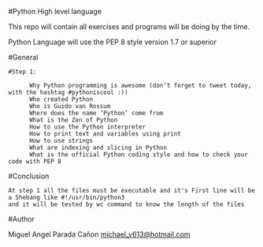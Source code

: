 #Python High level language

This repo will contain all exercises and programs will be doing by the time.

Python Language will use the PEP 8 style version 1.7 or superior


#General


	#Step 1:

	      Why Python programming is awesome (don’t forget to tweet today, with the hashtag #pythoniscool :))
	      Who created Python
	      Who is Guido van Rossum
	      Where does the name ‘Python’ come from
	      What is the Zen of Python
	      How to use the Python interpreter
	      How to print text and variables using print
	      How to use strings
	      What are indexing and slicing in Python
	      What is the official Python coding style and how to check your code with PEP 8

#Conclusion

	At step 1 all the files must be executable and it's First line will be a Shebang like #!/usr/bin/python3
	and it will be tested by wc command to know the length of the files

#Author

Miguel Angel Parada Cañon <michael_v613@hotmail.com>